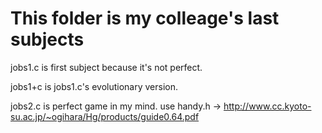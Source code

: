 # This folder is my colleage's last subjects

jobs1.c is first subject because it's not perfect.

jobs1+c is jobs1.c's evolutionary version.

jobs2.c is perfect game in my mind.
use handy.h → http://www.cc.kyoto-su.ac.jp/~ogihara/Hg/products/guide0.64.pdf
